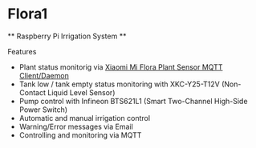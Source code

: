 # Flora1
** Raspberry Pi Irrigation System **

Features
* Plant status monitorig via [Xiaomi Mi Flora Plant Sensor MQTT Client/Daemon](https://github.com/ThomDietrich/miflora-mqtt-daemon)
* Tank low / tank empty status monitoring with XKC-Y25-T12V (Non-Contact Liquid Level Sensor)
* Pump control with Infineon BTS621L1 (Smart Two-Channel High-Side Power Switch)
* Automatic and manual irrigation control
* Warning/Error messages via Email
* Controlling and monitoring via MQTT 
